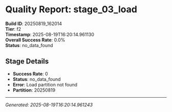 # Quality Report: stage_03_load

**Build ID**: 20250819_162014  
**Tier**: f2  
**Timestamp**: 2025-08-19T16:20:14.961130  
**Overall Success Rate**: 0.0%  
**Status**: no_data_found

## Stage Details

- **Success Rate**: 0
- **Status**: no_data_found
- **Error**: Load partition not found
- **Partition**: 20250819

---
*Generated: 2025-08-19T16:20:14.961243*

